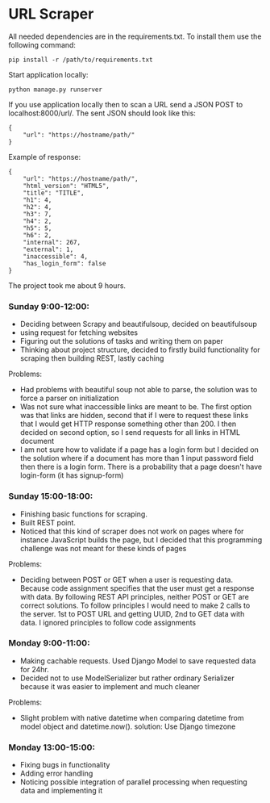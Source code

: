 # URL Scraper

All needed dependencies are in the requirements.txt. To install them use the following command:
```
pip install -r /path/to/requirements.txt
```
Start application locally:
```
python manage.py runserver
```
If you use application locally then to scan a URL send a JSON POST to localhost:8000/url/. The sent JSON should look like this:
```
{
	"url": "https://hostname/path/"
}
```
Example of response:
```
{
    "url": "https://hostname/path/",
    "html_version": "HTML5",
    "title": "TITLE",
    "h1": 4,
    "h2": 4,
    "h3": 7,
    "h4": 2,
    "h5": 5,
    "h6": 2,
    "internal": 267,
    "external": 1,
    "inaccessible": 4,
    "has_login_form": false
}
```
The project took me about 9 hours.

### Sunday 9:00-12:00:


- Deciding between Scrapy and beautifulsoup, decided on beautifulsoup
- using request for fetching websites
- Figuring out the solutions of tasks and writing them on paper
- Thinking about project structure, decided to firstly build functionality for scraping then building REST, lastly caching

Problems:

- Had problems with beautiful soup not able to parse, the solution was to force a parser on initialization
- Was not sure what inaccessible links are meant to be. The first option was that links are hidden, second that if I were to request these links that I would get HTTP response something other than 200. I then decided on second option, so I send requests for all links in HTML document
- I am not sure how to validate if a page has a login form but I decided on the solution where if a document has more than 1 input password field then there is a login form. There is a probability that a page doesn't have login-form (it has signup-form)


### Sunday 15:00-18:00:

- Finishing basic functions for scraping.
- Built REST point.
- Noticed that this kind of scraper does not work on pages where for instance JavaScript builds the page, but I decided that this programming challenge was not meant for these kinds of pages

Problems:

- Deciding between POST or GET when a user is requesting data. Because code assignment specifies that the user must get a response with data. By following REST API principles, neither POST or GET are correct solutions. To follow principles I would need to make 2 calls to the server. 1st to POST URL and getting UUID, 2nd to GET data with data. I ignored principles to follow code assignments

### Monday 9:00-11:00:

- Making cachable requests. Used Django Model to save requested data for 24hr.
- Decided not to use ModelSerializer but rather ordinary Serializer because it was easier to implement and much cleaner

Problems:

- Slight problem with native datetime when comparing datetime from model object and datetime.now(). solution: Use Django timezone

### Monday 13:00-15:00:

- Fixing bugs in functionality
- Adding error handling
- Noticing possible integration of parallel processing when requesting data and implementing it
